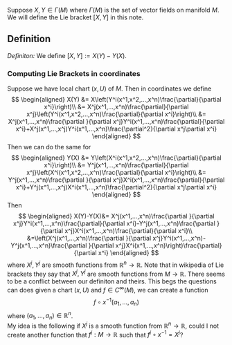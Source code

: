 Suppose $X,Y\in\Gamma(M)$ where $\Gamma(M)$ is the set of vector fields on manifold $M$. We will define the Lie bracket $[X,Y]$ in this note. 

## Definition
*Definiton:* We define $[X,Y]:= X(Y) - Y(X)$. 

### Computing Lie Brackets in coordinates
Suppose we have local chart $(x,U)$ of $M$. Then in coordinates we define 
$$
\begin{aligned}
X(Y) &= X\left(Y^i(x^1,x^2,...,x^n)\frac{\partial}{\partial x^i}\right)\\
&= X^j(x^1,...,x^n)\frac{\partial}{\partial x^j}\left(Y^i(x^1,x^2,...,x^n)\frac{\partial}{\partial x^i}\right)\\
&= X^j(x^1,...,x^n)\frac{\partial }{\partial x^j}Y^i(x^1,...,x^n)\frac{\partial}{\partial x^i}+X^j(x^1,...,x^j)Y^i(x^1,...,x^n)\frac{\partial^2}{\partial x^j\partial x^i}
\end{aligned}
$$
Then we can do the same for 
$$
\begin{aligned}
Y(X) &= Y\left(X^i(x^1,x^2,...,x^n)\frac{\partial}{\partial x^i}\right)\\
&= Y^j(x^1,...,x^n)\frac{\partial}{\partial x^j}\left(X^i(x^1,x^2,...,x^n)\frac{\partial}{\partial x^i}\right)\\
&= Y^j(x^1,...,x^n)\frac{\partial }{\partial x^j}X^i(x^1,...,x^n)\frac{\partial}{\partial x^i}+Y^j(x^1,...,x^j)X^i(x^1,...,x^n)\frac{\partial^2}{\partial x^j\partial x^i}
\end{aligned}
$$
Then 
$$
\begin{aligned}
X(Y)-Y(X)&= X^j(x^1,...,x^n)\frac{\partial }{\partial x^j}Y^i(x^1,...,x^n)\frac{\partial}{\partial x^i}-Y^j(x^1,...,x^n)\frac{\partial }{\partial x^j}X^i(x^1,...,x^n)\frac{\partial}{\partial x^i}\\
&=\left(X^j(x^1,...,x^n)\frac{\partial }{\partial x^j}Y^i(x^1,...,x^n)-Y^j(x^1,...,x^n)\frac{\partial }{\partial x^j}X^i(x^1,...,x^n)\right)\frac{\partial}{\partial x^i}
\end{aligned}
$$
where $X^j,Y^j$ are smooth functions from $\mathbb{R}^{n}\rightarrow \mathbb{R}$. Note that in wikipedia of Lie brackets they say that $X^j,Y^j$ are smooth functions from $M\rightarrow \mathbb{R}$. There seems to be a conflict between our definiton and theirs. This begs the questions can does given a chart $(x,U)$ and $f\in C^\infty(M)$, we can create a function
$$
f\circ x^{-1}(a_1,...,a_n)
$$
where $(a_1,...,a_n)\in\mathbb{R}^n$.  
My idea is the following if $X^j$ is a smooth function from $\mathbb{R}^{n}\rightarrow \mathbb{R}$, could I not create another function that $f^j:M\rightarrow\mathbb{R}$ such that $f^j\circ x^{-1}=X^j$?